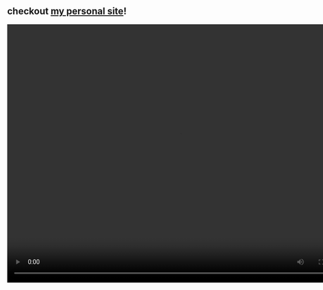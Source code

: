 ## checkout [my personal site](https://christopherchateau.github.io/personal-site/)!

<video 
    controls="controls" 
    width="800" 
    height="600" 
    name="website vid" 
    src="https://github.com/christopherchateau/personal-site/blob/master/src/images/personal-site-1080.mov?raw=true">
</video>
